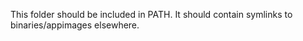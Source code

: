 This folder should be included in PATH. It should contain symlinks to binaries/appimages elsewhere.
